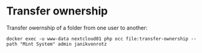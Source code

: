 # Transfer ownership
Transfer owernship of a folder from one user to another:

`docker exec -u www-data nextcloud01 php occ file:transfer-ownership --path "Mint System" admin janikvonrotz`